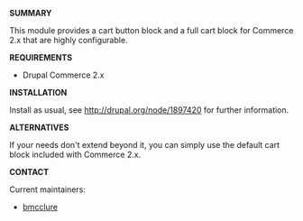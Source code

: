 **SUMMARY**

This module provides a cart button block and a full cart block for Commerce 2.x that are highly configurable.

**REQUIREMENTS**

* Drupal Commerce 2.x

**INSTALLATION**

Install as usual, see http://drupal.org/node/1897420 for further information.

**ALTERNATIVES**

If your needs don't extend beyond it, you can simply use the default cart block
included with Commerce 2.x.

**CONTACT**

Current maintainers:
* [bmcclure](https://www.drupal.org/user/278485)
